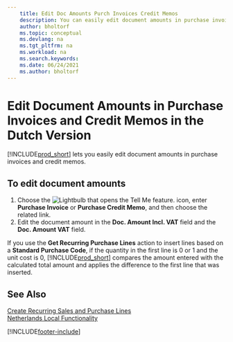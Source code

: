 ```yaml
---
    title: Edit Doc Amounts Purch Invoices Credit Memos
    description: You can easily edit document amounts in purchase invoices and credit memos with the Dutch version of Business Central.
    author: bholtorf
    ms.topic: conceptual
    ms.devlang: na
    ms.tgt_pltfrm: na
    ms.workload: na
    ms.search.keywords:
    ms.date: 06/24/2021
    ms.author: bholtorf
---
```

# Edit Document Amounts in Purchase Invoices and Credit Memos in the Dutch Version
[!INCLUDE[prod_short](../../includes/prod_short.md)] lets you easily edit document amounts in purchase invoices and credit memos.  

## To edit document amounts  

1.  Choose the ![Lightbulb that opens the Tell Me feature.](../../media/ui-search/search_small.png "Tell me what you want to do") icon, enter **Purchase Invoice** or **Purchase Credit Memo**, and then choose the related link.  
2.  Edit the document amount in the **Doc. Amount Incl. VAT** field and the **Doc. Amount VAT** field.  

If you use the **Get Recurring Purchase Lines** action to insert lines based on a **Standard Purchase Code**, if the quantity in the first line is 0 or 1 and the unit cost is 0, [!INCLUDE[prod_short](../../includes/prod_short.md)] compares the amount entered with the calculated total amount and applies the difference to the first line that was inserted. 

## See Also  
[Create Recurring Sales and Purchase Lines](../../sales-how-work-standard-lines.md)   
[Netherlands Local Functionality](netherlands-local-functionality.md)


[!INCLUDE[footer-include](../../includes/footer-banner.md)]